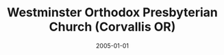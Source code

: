 ---
date: &id001 2005-01-01
end_date: null
location:
  address: 5005 NW Highland Drive
  city: Corvallis
  state: OR
minister:
- end: null
  name: Martin Emmrich
  start: 2007-01-01
  type: Pastor
ministers:
- Martin Emmrich
name: Westminster Orthodox Presbyterian Church
names:
- end: null
  name: Westminster Orthodox Presbyterian Church
  start: 2005-01-01
origination_date: *id001
raw_data: "OR\nCorvallis\nWestminster Orthodox Presbyterian Church (2005\u2013 )\n\
  5005 NW Highland Drive\nPastor: Martin Emmrich, 2007\u2013"
states:
- OR
status:
  active: true
  end_date: null
  reason: null
  received_from: null
  withdrawal_to: null
title: Westminster Orthodox Presbyterian Church (Corvallis OR)
year_established:
- 2005

---